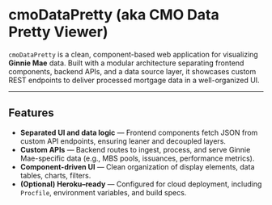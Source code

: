 # cmoDataPretty (aka CMO Data Pretty Viewer)

`cmoDataPretty` is a clean, component-based web application for visualizing **Ginnie Mae** data. Built with a modular architecture separating frontend components, backend APIs, and a data source layer, it showcases custom REST endpoints to deliver processed mortgage data in a well-organized UI.

---

## Features

* **Separated UI and data logic** — Frontend components fetch JSON from custom API endpoints, ensuring leaner and decoupled layers.
* **Custom APIs** — Backend routes to ingest, process, and serve Ginnie Mae-specific data (e.g., MBS pools, issuances, performance metrics).
* **Component-driven UI** — Clean organization of display elements, data tables, charts, filters.
* **(Optional) Heroku–ready** — Configured for cloud deployment, including `Procfile`, environment variables, and build specs.

